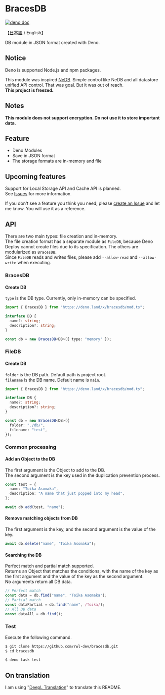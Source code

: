 # BracesDB
[![deno doc](https://doc.deno.land/badge.svg)](https://doc.deno.land/https/deno.land/x/bracesdb/mod.ts)

【[日本語](./README_JP.md) / English】

DB module in JSON format created with Deno.

## Notice
Deno is supported Node.js and npm packages.

This module was inspired [NeDB](https://github.com/louischatriot/nedb). Simple control like NeDB and all datastore unified API control. That was goal. But it was out of reach.   
**This project is freezed.**

## Notes
**This module does not support encryption. Do not use it to store important data.**

## Feature
- Deno Modules
- Save in JSON format
- The storage formats are in-memory and file

## Upcoming features
Support for Local Storage API and Cache API is planned.  
See [Issues](https://github.com/rwl-dev/bracesdb/issues) for more information.

If you don't see a feature you think you need, please [create an Issue](https://github.com/rwl-dev/bracesdb/issues/new) and let me know. You will use it as a reference.

## API
There are two main types: file creation and in-memory.  
The file creation format has a separate module as `FileDB`, because Deno Deploy cannot create files due to its specification. The others are modularized as `BracesDB`.  
Since `FileDB` reads and writes files, please add `--allow-read` and `--allow-write` when executing.

### BracesDB
#### Create DB
`type` is the DB type. Currently, only in-memory can be specified.

``` typescript
import { BracesDB } from "https://deno.land/x/bracesdb/mod.ts";

interface DB {
  name?: string;
  description?: string;
}

const db = new BracesDB<DB>({ type: "memory" });
```

### FileDB
#### Create DB
`folder` is the DB path. Default path is project root.  
`filename` is the DB name. Default name is `main`.

``` typescript
import { BracesDB } from "https://deno.land/x/bracesdb/mod.ts";

interface DB {
  name?: string;
  description?: string;
}

const db = new BracesDB<DB>({
  folder: "./db/",
  filename: "test",
});
```

### Common processing
#### Add an Object to the DB
The first argument is the Object to add to the DB.  
The second argument is the key used in the duplication prevention process.
``` typescript
const test = {
  name: "Toika Asomaka",
  description: "A name that just popped into my head",
};

await db.add(test, "name");
```

#### Remove matching objects from DB
The first argument is the key, and the second argument is the value of the key.
``` typescript
await db.delete("name", "Toika Asomaka");
```

#### Searching the DB
Perfect match and partial match supported.  
Returns an Object that matches the conditions, with the name of the key as the first argument and the value of the key as the second argument.  
No arguments return all DB data.
``` typescript
// Perfect match
const data = db.find("name", "Toika Asomaka");
// Partial match
const dataPartial = db.find("name", /Toika/);
// All DB data
const dataAll = db.find();
```

### Test
Execute the following command.
``` bash
$ git clone https://github.com/rwl-dev/bracesdb.git
$ cd bracesdb

$ deno task test
```

## On translation
I am using "[DeepL Translation](https://www.deepl.com/home)" to translate this README.
